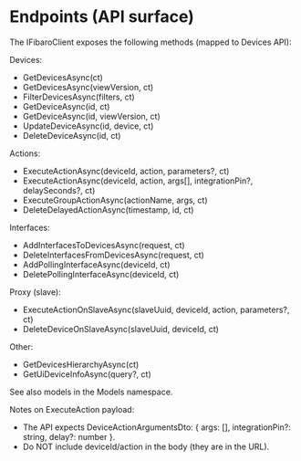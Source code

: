 # Endpoints (API surface)

The IFibaroClient exposes the following methods (mapped to Devices API):

Devices:
- GetDevicesAsync(ct)
- GetDevicesAsync(viewVersion, ct)
- FilterDevicesAsync(filters, ct)
- GetDeviceAsync(id, ct)
- GetDeviceAsync(id, viewVersion, ct)
- UpdateDeviceAsync(id, device, ct)
- DeleteDeviceAsync(id, ct)

Actions:
- ExecuteActionAsync(deviceId, action, parameters?, ct)
- ExecuteActionAsync(deviceId, action, args[], integrationPin?, delaySeconds?, ct)
- ExecuteGroupActionAsync(actionName, args, ct)
- DeleteDelayedActionAsync(timestamp, id, ct)

Interfaces:
- AddInterfacesToDevicesAsync(request, ct)
- DeleteInterfacesFromDevicesAsync(request, ct)
- AddPollingInterfaceAsync(deviceId, ct)
- DeletePollingInterfaceAsync(deviceId, ct)

Proxy (slave):
- ExecuteActionOnSlaveAsync(slaveUuid, deviceId, action, parameters?, ct)
- DeleteDeviceOnSlaveAsync(slaveUuid, deviceId, ct)

Other:
- GetDevicesHierarchyAsync(ct)
- GetUiDeviceInfoAsync(query?, ct)

See also models in the Models namespace.

Notes on ExecuteAction payload:
- The API expects DeviceActionArgumentsDto: { args: [], integrationPin?: string, delay?: number }.
- Do NOT include deviceId/action in the body (they are in the URL).
